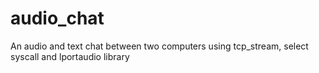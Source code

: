 # audio_chat
An audio and text chat between two computers using tcp_stream, select syscall and lportaudio library
